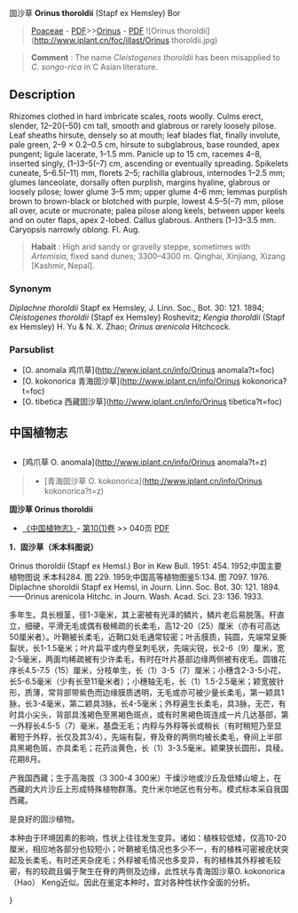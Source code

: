 固沙草 **Orinus thoroldii** (Stapf ex Hemsley) Bor

> [Poaceae](http://www.iplant.cn/info/Poaceae?t=foc) - [PDF](http://www.iplant.cn/foc/pdf/Poaceae.pdf)>>[Orinus](http://www.iplant.cn/info/Orinus?t=foc) - [PDF](http://www.iplant.cn/foc/pdf/Orinus.pdf)
![Orinus thoroldii](http://www.iplant.cn/foc/illast/Orinus thoroldii.jpg)

> **Comment** : 
> The name *Cleistogenes thoroldii* has been misapplied to *C. songo-rica* in C Asian literature.

## Description

Rhizomes clothed in hard imbricate scales, roots woolly. Culms erect, slender, 12–20(–50) cm tall, smooth and glabrous or rarely loosely pilose. Leaf sheaths hirsute, densely so at mouth; leaf blades flat, finally involute, pale green, 2–9 × 0.2–0.5 cm, hirsute to subglabrous, base rounded, apex pungent; ligule lacerate, 1–1.5 mm. Panicle up to 15 cm, racemes 4–8, inserted singly, (1–)3–5(–7) cm, ascending or eventually spreading. Spikelets cuneate, 5–6.5(–11) mm, florets 2–5; rachilla glabrous, internodes 1–2.5 mm; glumes lanceolate, dorsally often purplish, margins hyaline, glabrous or loosely pilose; lower glume 3–5 mm; upper glume 4–6 mm; lemmas purplish brown to brown-black or blotched with purple, lowest 4.5–5(–7) mm, pilose all over, acute or mucronate; palea pilose along keels, between upper keels and on outer flaps, apex 2-lobed. Callus glabrous. Anthers (1–)3–3.5 mm. Caryopsis narrowly oblong. Fl. Aug.

> **Habait** : 
> High arid sandy or gravelly steppe, sometimes with *Artemisia*, fixed sand dunes; 3300–4300 m. Qinghai, Xinjiang, Xizang [Kashmir, Nepal].

### Synonym
*Diplachne thoroldii* Stapf ex Hemsley, J. Linn. Soc., Bot. 30: 121. 1894; *Cleistogenes thoroldii* (Stapf ex Hemsley) Roshevitz; *Kengia thoroldii* (Stapf ex Hemsley) H. Yu & N. X. Zhao; *Orinus arenicola* Hitchcock.

### Parsublist

* [O.  anomala  鸡爪草](http://www.iplant.cn/info/Orinus anomala?t=foc)
* [O.  kokonorica  青海固沙草](http://www.iplant.cn/info/Orinus kokonorica?t=foc)
* [O.  tibetica  西藏固沙草](http://www.iplant.cn/info/Orinus tibetica?t=foc)

## 中国植物志

## 
* [鸡爪草  O.  anomala](http://www.iplant.cn/info/Orinus anomala?t=z)
> * [青海固沙草  O.  kokonorica](http://www.iplant.cn/info/Orinus kokonorica?t=z)

**固沙草 Orinus thoroldii**

* [《中国植物志》](http://www.iplant.cn/frps)- [第10(1)卷](http://www.iplant.cn/frps/vol/10(1)) >> 040页 [PDF](http://www.iplant.cn/frps/pdf/10(1)/040.pdf)

**1．固沙草（禾本科图说）**

Orinus thoroldii (Stapf ex Hemsl.) Bor in Kew Bull. 1951: 454. 1952;中国主要植物图说 禾本科284. 图 229. 1959;中国高等植物图鉴5:134. 图 7097. 1976. Diplachne shoroldii Stapf ex Hemsl, in Journ. Linn. Soc. Bot. 30: 121. 1894. ——Orinus arenicola Hitchc. in Journ. Wash. Acad. Sci. 23: 136. 1933.

多年生。具长根茎，径1-3毫米，其上密被有光泽的鳞片，鳞片老后易脱落。秆直立，细硬，平滑无毛或偶有极稀疏的长柔毛，高12-20（25）厘米（亦有可高达50厘米者）。叶鞘被长柔毛，近鞘口处毛通常较密；叶舌膜质，钝圆，先端常呈撕裂状，长1-1.5毫米；叶片扁平或内卷呈刺毛状，先端尖锐，长2-6（9）厘米，宽2-5毫米，两面均稀疏被有少许柔毛，有时在叶片基部边缘两侧被有疣毛。圆锥花序长4.5-7.5（15）厘米，分枝单生，长（1）3-5（7）厘米；小穗含2-3-5小花，长5-6.5毫米（少有长至11毫米者）；小穗轴无毛，长（1）1.5-2.5毫米；颖宽披针形，质薄，常背部带紫色而边缘膜质透明，无毛或亦可被少量长柔毛，第一颖具1脉，长3-4毫米，第二颖具3脉，长4-5毫米；外稃遍生长柔毛，具3脉，无芒，有时具小尖头，背部具浅褐色至黑褐色斑点，或有时黑褐色斑连成一片几达基部，第一外稃长4.5-5（7）毫米，基盘无毛；内稃与外稃等长或稍长（有时稍短乃至显著短于外稃，长仅及其3/4），先端有裂，脊及脊的两侧均被长柔毛，脊间上半部具黑褐色斑，亦具柔毛；花药淡黄色，长（1）3-3.5毫米。颖果狭长圆形，具稜。花期8月。

产我国西藏；生于高海拔（3 300-4 300米）干燥沙地或沙丘及低矮山坡上，在西藏的大片沙丘上形成特殊植物群落。克什米尔地区也有分布。模式标本采自我国西藏。

是良好的固沙植物。

本种由于环境因素的影响，性状上往往发生变异。诸如：植株较低矮，仅高10-20厘米，相应地各部分也较短小；叶鞘被毛情况也多少不一，有的植株可密被疣状突起及长柔毛，有时还夹杂疣毛；外稃被毛情况也多变异，有的植株其外稃被毛较密，有的较疏且偏于聚生在脊的两侧及边缘，此性状与青海固沙草O. kokonorica（Hao） Keng近似。因此在鉴定本种时，宜对各种性状作全面的分析。

}